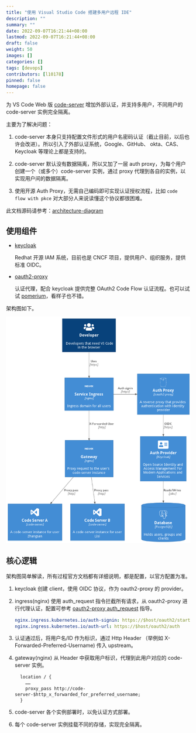 ```yaml
---
title: "使用 Visual Studio Code 搭建多用户远程 IDE"
description: ""
summary: ""
date: 2022-09-07T16:21:44+08:00
lastmod: 2022-09-07T16:21:44+08:00
draft: false
weight: 50
images: []
categories: []
tags: [devops]
contributors: [l10178]
pinned: false
homepage: false
---
```


为 VS Code Web 版 [code-server][] 增加外部认证，并支持多用户，不同用户的 code-server 实例完全隔离。

主要为了解决问题：

1. code-server 本身只支持配置文件形式的用户名密码认证（截止目前，以后也许会改进）。所以引入了外部认证系统，Google、GitHub、 okta、CAS、Keycloak 等理论上都是支持的。

2. code-server 默认没有数据隔离，所以又加了一层 auth proxy，为每个用户创建一个（或多个）code-server 实例，通过 proxy 代理到各自的实例，以实现用户间的数据隔离。

3. 使用开源 Auth Proxy，无需自己编码即可实现认证授权流程，比如 `code flow with pkce` 对大部分人来说读懂这个协议都很困难。

此文档源码请参考：[architecture-diagram](https://github.com/xlabs-club/architecture-diagram)

## 使用组件

- [keycloak][]

  Redhat 开源 IAM 系统，目前也是 CNCF 项目，提供用户、组织服务，提供标准 OIDC。

- [oauth2-proxy][]

  认证代理，配合 keycloak 提供完整 OAuth2 Code Flow 认证流程。也可以试试 [pomerium][]，看样子也不错。

架构图如下。

![code-server-auth-proxy](code-server-auth-proxy.png)

## 核心逻辑

架构图简单解读，所有过程官方文档都有详细说明，都是配置，以官方配置为准。

1. keycloak 创建 client，使用 OIDC 协议，作为 oauth2-proxy 的 provider。
2. ingress(nginx) 使用 auth_request 指令拦截所有请求，从 oauth2-proxy 进行代理认证，配置可参考 [oauth2-proxy auth_request](https://oauth2-proxy.github.io/oauth2-proxy/docs/configuration/overview/#configuring-for-use-with-the-nginx-auth_request-directive) 指导。

   ```yaml
   nginx.ingress.kubernetes.io/auth-signin: https://$host/oauth2/start?rd=$escaped_request_uri
   nginx.ingress.kubernetes.io/auth-url: https://$host/oauth2/auth
   ```

3. 认证通过后，将用户名/ID 作为标识，通过 Http Header （举例如 X-Forwarded-Preferred-Username) 传入 upstream。
4. gateway(nginx) 从 Header 中获取用户标识，代理到此用户对应的 code-server 实例。

   ```nginx
     location / {
       ……
       proxy_pass http://code-server-$http_x_forwarded_for_preferred_username;
     }
   ```

5. code-server 各个实例部署时，以免认证方式部署。
6. 每个 code-server 实例挂载不同的存储，实现完全隔离。

[code-server]: https://github.com/coder/code-server
[keycloak]: https://github.com/keycloak/keycloak
[oauth2-proxy]: https://github.com/oauth2-proxy/oauth2-proxy
[pomerium]: https://github.com/pomerium/pomerium
